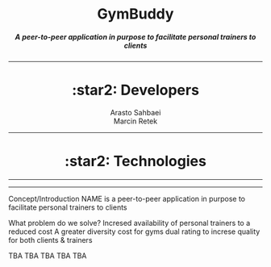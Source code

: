 <h1 align="center"> GymBuddy </h1>
<h5 align="center">A peer-to-peer application in purpose to facilitate personal trainers to clients</h5>
<hr>
  <h1 align="center"> :star2: Developers  </h1>
  <p align="center">
      Arasto Sahbaei      <br />
      Marcin Retek   </p>
<hr>
  <h1 align="center"> :star2: Technologies  </h1>
<hr><hr>

Concept/Introduction
NAME is a peer-to-peer application in purpose to facilitate personal trainers to clients

What problem do we solve?
Incresed availability of personal trainers to a reduced cost
A greater diversity
cost for gyms
dual rating to increse quality for both clients & trainers

TBA TBA TBA TBA TBA
